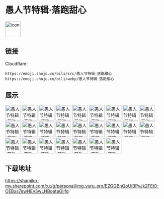# 愚人节特辑·落跑甜心
<img src="https://emoji.shojo.cn/bili/src/愚人节特辑·落跑甜心/icon.png" width="50" height="50" alt="icon">

## 链接
Cloudflare:
```
https://emoji.shojo.cn/bili/src/愚人节特辑·落跑甜心
https://emoji.shojo.cn/bili/webp/愚人节特辑·落跑甜心
```
## 展示
<img src="https://emoji.shojo.cn/bili/src/愚人节特辑·落跑甜心/愚人节特辑·落跑甜心-震惊.png" width="50" height="50" alt="愚人节特辑·落跑甜心-震惊">
<img src="https://emoji.shojo.cn/bili/src/愚人节特辑·落跑甜心/愚人节特辑·落跑甜心-吃瓜.png" width="50" height="50" alt="愚人节特辑·落跑甜心-吃瓜">
<img src="https://emoji.shojo.cn/bili/src/愚人节特辑·落跑甜心/愚人节特辑·落跑甜心-哦.png" width="50" height="50" alt="愚人节特辑·落跑甜心-哦">
<img src="https://emoji.shojo.cn/bili/src/愚人节特辑·落跑甜心/愚人节特辑·落跑甜心-吃糖.png" width="50" height="50" alt="愚人节特辑·落跑甜心-吃糖">
<img src="https://emoji.shojo.cn/bili/src/愚人节特辑·落跑甜心/愚人节特辑·落跑甜心-给你一拳.png" width="50" height="50" alt="愚人节特辑·落跑甜心-给你一拳">
<img src="https://emoji.shojo.cn/bili/src/愚人节特辑·落跑甜心/愚人节特辑·落跑甜心-NO.png" width="50" height="50" alt="愚人节特辑·落跑甜心-NO">
<img src="https://emoji.shojo.cn/bili/src/愚人节特辑·落跑甜心/愚人节特辑·落跑甜心-噫惹.png" width="50" height="50" alt="愚人节特辑·落跑甜心-噫惹">
<img src="https://emoji.shojo.cn/bili/src/愚人节特辑·落跑甜心/愚人节特辑·落跑甜心-玩一把.png" width="50" height="50" alt="愚人节特辑·落跑甜心-玩一把">
<img src="https://emoji.shojo.cn/bili/src/愚人节特辑·落跑甜心/愚人节特辑·落跑甜心-鸽了.png" width="50" height="50" alt="愚人节特辑·落跑甜心-鸽了">
<img src="https://emoji.shojo.cn/bili/src/愚人节特辑·落跑甜心/愚人节特辑·落跑甜心-害怕.png" width="50" height="50" alt="愚人节特辑·落跑甜心-害怕">
<img src="https://emoji.shojo.cn/bili/src/愚人节特辑·落跑甜心/愚人节特辑·落跑甜心-无聊.png" width="50" height="50" alt="愚人节特辑·落跑甜心-无聊">
<img src="https://emoji.shojo.cn/bili/src/愚人节特辑·落跑甜心/愚人节特辑·落跑甜心-鬼脸.png" width="50" height="50" alt="愚人节特辑·落跑甜心-鬼脸">
<img src="https://emoji.shojo.cn/bili/src/愚人节特辑·落跑甜心/愚人节特辑·落跑甜心-耶！.png" width="50" height="50" alt="愚人节特辑·落跑甜心-耶！">
<img src="https://emoji.shojo.cn/bili/src/愚人节特辑·落跑甜心/愚人节特辑·落跑甜心-哄我.png" width="50" height="50" alt="愚人节特辑·落跑甜心-哄我">
<img src="https://emoji.shojo.cn/bili/src/愚人节特辑·落跑甜心/愚人节特辑·落跑甜心-变魔术.png" width="50" height="50" alt="愚人节特辑·落跑甜心-变魔术">
<img src="https://emoji.shojo.cn/bili/src/愚人节特辑·落跑甜心/愚人节特辑·落跑甜心-生气.png" width="50" height="50" alt="愚人节特辑·落跑甜心-生气">
<img src="https://emoji.shojo.cn/bili/src/愚人节特辑·落跑甜心/愚人节特辑·落跑甜心-记小本本.png" width="50" height="50" alt="愚人节特辑·落跑甜心-记小本本">
<img src="https://emoji.shojo.cn/bili/src/愚人节特辑·落跑甜心/愚人节特辑·落跑甜心-笑一个.png" width="50" height="50" alt="愚人节特辑·落跑甜心-笑一个">
<img src="https://emoji.shojo.cn/bili/src/愚人节特辑·落跑甜心/愚人节特辑·落跑甜心-尴尬.png" width="50" height="50" alt="愚人节特辑·落跑甜心-尴尬">
<img src="https://emoji.shojo.cn/bili/src/愚人节特辑·落跑甜心/愚人节特辑·落跑甜心-闪亮登场.png" width="50" height="50" alt="愚人节特辑·落跑甜心-闪亮登场">
<img src="https://emoji.shojo.cn/bili/src/愚人节特辑·落跑甜心/愚人节特辑·落跑甜心-不想理你.png" width="50" height="50" alt="愚人节特辑·落跑甜心-不想理你">
<img src="https://emoji.shojo.cn/bili/src/愚人节特辑·落跑甜心/愚人节特辑·落跑甜心-鬼故事.png" width="50" height="50" alt="愚人节特辑·落跑甜心-鬼故事">
<img src="https://emoji.shojo.cn/bili/src/愚人节特辑·落跑甜心/愚人节特辑·落跑甜心-上流.png" width="50" height="50" alt="愚人节特辑·落跑甜心-上流">
<img src="https://emoji.shojo.cn/bili/src/愚人节特辑·落跑甜心/愚人节特辑·落跑甜心-你醒啦.png" width="50" height="50" alt="愚人节特辑·落跑甜心-你醒啦">
<img src="https://emoji.shojo.cn/bili/src/愚人节特辑·落跑甜心/愚人节特辑·落跑甜心-几点了.png" width="50" height="50" alt="愚人节特辑·落跑甜心-几点了">

## 下载地址

https://shamiko-my.sharepoint.com/:u:/g/personal/img_yuru_pro/EZGGBnQoUiBPvJk2FEt0-OEBxs7ewHEv3wLHBoataGIjfg